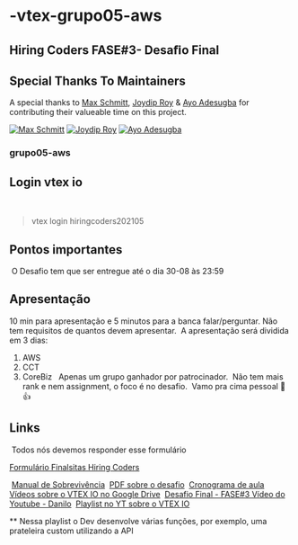 # -vtex-grupo05-aws
## Hiring Coders FASE#3- Desaﬁo Final

## Special Thanks To Maintainers
A special thanks to [Max Schmitt](https://github.com/mxschmitt), [Joydip Roy](https://github.com/rjoydip) & [Ayo Adesugba](https://github.com/adesugbaa) for contributing their valueable time on this project.

[![Max Schmitt](https://avatars2.githubusercontent.com/u/17984549?s=64)](https://github.com/mxschmitt)
[![Joydip Roy](https://avatars2.githubusercontent.com/u/15318294?s=64)](https://github.com/rjoydip)
[![Ayo Adesugba](https://avatars2.githubusercontent.com/u/55943?s=64)](https://github.com/adesugbaa)

### grupo05-aws

## Login vtex io
​
> vtex login hiringcoders202105
​
## Pontos importantes
​
O Desafio tem que ser entregue até o dia 30-08 às 23:59
​
## Apresentação
10 min para apresentação e 5 minutos para a banca falar/perguntar.
Não tem requisitos de quantos devem apresentar.
​
A apresentação será dividida em 3 dias:
​
1. AWS
2. CCT
3. CoreBiz
​
​
Apenas um grupo ganhador por patrocinador.
​
Não tem mais rank e nem assignment, o foco é no desafio.
​
Vamo pra cima pessoal 🤜 👍
​
​
## Links
​
Todos nós devemos responder esse formulário

[Formulário Finalsitas Hiring Coders](https://docs.google.com/forms/d/e/1FAIpQLSe7AWV16K9b8QCqT1akpVABeKbrY8WIm9TPEouZ9upfjcii2Q/viewform)

​
[Manual de Sobrevivência](https://drive.google.com/file/d/12gsQVnLC9mwJ3F4TZyr1rOHm31PDfRN-/view)
​
[PDF sobre o desafio](https://drive.google.com/file/d/1cjX4W7MmtVMAX0HBbl17eaJcD1N-B223/view)
​
[Cronograma de aula](https://docs.google.com/spreadsheets/d/1lIF7ew7TRmShmFbO8j9xFji-XMEC_vII8qnmlCds5c0/edit#gid=637302599)
​
[Vídeos sobre o VTEX IO no Google Drive](https://drive.google.com/drive/folders/1ENlJP6QgeVd1dACZgLlad0OstpOLHTLD)
​
[Desafio Final - FASE#3 Vídeo do Youtube - Danilo](https://www.youtube.com/watch?v=KRKF2bSU_Ik)
​
[Playlist no YT sobre o VTEX IO](https://www.youtube.com/watch?v=ijUH0yihc2I&list=PLVWqymlUtVYY1ACdrJ33pXh39isLrsDh1&index=16)
​



** Nessa playlist o Dev desenvolve várias funções, por exemplo, uma prateleira custom utilizando a API
